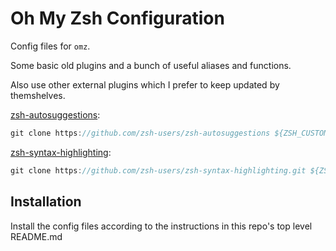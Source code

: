 # Oh My Zsh Configuration

Config files for `omz`.

Some basic old plugins and a bunch of useful aliases and functions.

Also use other external plugins which I prefer to keep updated by themshelves.

[zsh-autosuggestions](https://github.com/zsh-users/zsh-autosuggestions):
```jsx
git clone https://github.com/zsh-users/zsh-autosuggestions ${ZSH_CUSTOM:-~/.oh-my-zsh/custom}/plugins/zsh-autosuggestions
```

[zsh-syntax-highlighting](https://github.com/zsh-users/zsh-syntax-highlighting.git):
```jsx
git clone https://github.com/zsh-users/zsh-syntax-highlighting.git ${ZSH_CUSTOM:-~/.oh-my-zsh/custom}/plugins/zsh-syntax-highlighting
```

## Installation
Install the config files according to the instructions in this repo's top level README.md

